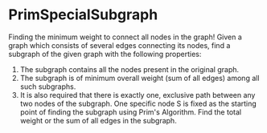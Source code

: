 # PrimSpecialSubgraph
Finding the minimum weight to connect all nodes in the graph!
Given a graph which consists of several edges connecting its nodes, find a subgraph of the given graph with the following properties:
1. The subgraph contains all the nodes present in the original graph.
2. The subgraph is of minimum overall weight (sum of all edges) among all such subgraphs.
3. It is also required that there is exactly one, exclusive path between any two nodes of the subgraph.
One specific node S is fixed as the starting point of finding the subgraph using Prim's Algorithm.
Find the total weight or the sum of all edges in the subgraph.
